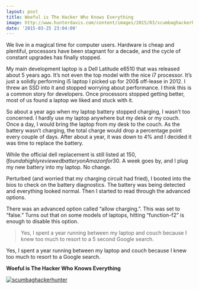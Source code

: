 ```yaml
---
layout: post
title: Woeful is The Hacker Who Knows Everything
image: http://www.hunterdavis.com/content/images/2015/03/scumbaghackerhunter.png
date: '2015-03-25 23:04:00'
---
```



We live in a magical time for computer users. Hardware is cheap and plentiful, processors have been stagnant for a decade, and the cycle of constant upgrades has finally stopped.

My main development laptop is a Dell Latitude e6510 that was released about 5 years ago. It’s not even the top model with the nice i7 processor. It’s just a solidly performing i5 laptop I picked up for 200$ off-lease in 2012. I threw an SSD into it and stopped worrying about performance. I think this is a common story for developers. Once processors stopped getting better, most of us found a laptop we liked and stuck with it.

So about a year ago when my laptop battery stopped charging, I wasn’t too concerned. I hardly use my laptop anywhere but my desk or my couch. Once a day, I would bring the laptop from my desk to the couch. As the battery wasn’t charging, the total charge would drop a percentage point every couple of days. After about a year, it was down to 4% and I decided it was time to replace the battery.

While the official dell replacement is still listed at 150$, I found a highly reviewed battery on Amazon for 30$. A week goes by, and I plug my new battery into my laptop. No change.

Perturbed (and worried that my charging circuit had fried), I booted into the bios to check on the battery diagnostics. The battery was being detected and everything looked normal. Then I started to read through the advanced options.

There was an advanced option called “allow charging.”. This was set to “false.” Turns out that on some models of laptops, hitting “function-f2” is enough to disable this option.

> Yes, I spent a year running between my laptop and couch because I knew too much to resort to a 5 second Google search.

Yes, I spent a year running between my laptop and couch because I knew too much to resort to a Google search.

**Woeful is The Hacker Who Knows Everything**

[![scumbaghackerhunter](http://www.hunterdavis.com/content/images/2015/03/scumbaghackerhunter.png)](http://www.hunterdavis.com/content/images/2015/03/scumbaghackerhunter.png)


